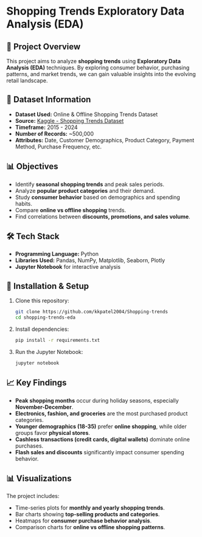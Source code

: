 # Shopping Trends Exploratory Data Analysis (EDA)

## 📌 Project Overview
This project aims to analyze **shopping trends** using **Exploratory Data Analysis (EDA)** techniques. By exploring consumer behavior, purchasing patterns, and market trends, we can gain valuable insights into the evolving retail landscape.

## 📂 Dataset Information
- **Dataset Used:** Online & Offline Shopping Trends Dataset
- **Source:** [Kaggle - Shopping Trends Dataset](https://www.kaggle.com)
- **Timeframe:** 2015 - 2024
- **Number of Records:** ~500,000
- **Attributes:** Date, Customer Demographics, Product Category, Payment Method, Purchase Frequency, etc.

## 📊 Objectives
- Identify **seasonal shopping trends** and peak sales periods.
- Analyze **popular product categories** and their demand.
- Study **consumer behavior** based on demographics and spending habits.
- Compare **online vs offline shopping** trends.
- Find correlations between **discounts, promotions, and sales volume**.

## 🛠 Tech Stack
- **Programming Language:** Python
- **Libraries Used:** Pandas, NumPy, Matplotlib, Seaborn, Plotly
- **Jupyter Notebook** for interactive analysis

## 🚀 Installation & Setup
1. Clone this repository:
   ```bash
   git clone https://github.com/kkpatel2004/Shopping-trends
   cd shopping-trends-eda
   ```
2. Install dependencies:
   ```bash
   pip install -r requirements.txt
   ```
3. Run the Jupyter Notebook:
   ```bash
   jupyter notebook
   ```

## 📈 Key Findings
- **Peak shopping months** occur during holiday seasons, especially **November-December**.
- **Electronics, fashion, and groceries** are the most purchased product categories.
- **Younger demographics (18-35)** prefer **online shopping**, while older groups favor **physical stores**.
- **Cashless transactions (credit cards, digital wallets)** dominate online purchases.
- **Flash sales and discounts** significantly impact consumer spending behavior.

## 📊 Visualizations
The project includes:
- Time-series plots for **monthly and yearly shopping trends**.
- Bar charts showing **top-selling products and categories**.
- Heatmaps for **consumer purchase behavior analysis**.
- Comparison charts for **online vs offline shopping patterns**.

